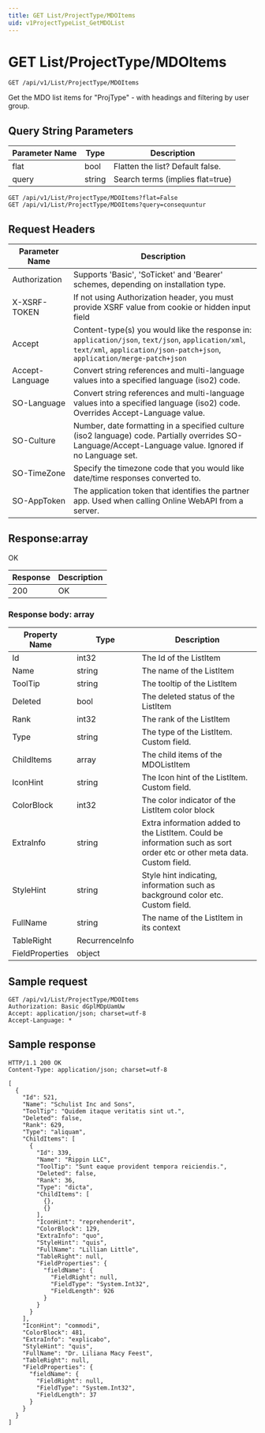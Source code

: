 ```yaml
---
title: GET List/ProjectType/MDOItems
uid: v1ProjectTypeList_GetMDOList
---
```


# GET List/ProjectType/MDOItems

```http
GET /api/v1/List/ProjectType/MDOItems
```

Get the MDO list items for "ProjType" - with headings and filtering by user group.







## Query String Parameters

| Parameter Name | Type |  Description |
|----------------|------|--------------|
| flat | bool |  Flatten the list? Default false. |
| query | string |  Search terms (implies flat=true) |

```http
GET /api/v1/List/ProjectType/MDOItems?flat=False
GET /api/v1/List/ProjectType/MDOItems?query=consequuntur
```


## Request Headers

| Parameter Name | Description |
|----------------|-------------|
| Authorization  | Supports 'Basic', 'SoTicket' and 'Bearer' schemes, depending on installation type. |
| X-XSRF-TOKEN   | If not using Authorization header, you must provide XSRF value from cookie or hidden input field |
| Accept         | Content-type(s) you would like the response in: `application/json`, `text/json`, `application/xml`, `text/xml`, `application/json-patch+json`, `application/merge-patch+json` |
| Accept-Language | Convert string references and multi-language values into a specified language (iso2) code. |
| SO-Language | Convert string references and multi-language values into a specified language (iso2) code. Overrides Accept-Language value. |
| SO-Culture | Number, date formatting in a specified culture (iso2 language) code. Partially overrides SO-Language/Accept-Language value. Ignored if no Language set. |
| SO-TimeZone | Specify the timezone code that you would like date/time responses converted to. |
| SO-AppToken | The application token that identifies the partner app. Used when calling Online WebAPI from a server. |


## Response:array

OK

| Response | Description |
|----------------|-------------|
| 200 | OK |

### Response body: array

| Property Name | Type |  Description |
|----------------|------|--------------|
| Id | int32 | The Id of the ListItem |
| Name | string | The name of the ListItem |
| ToolTip | string | The tooltip of the ListItem |
| Deleted | bool | The deleted status of the ListItem |
| Rank | int32 | The rank of the ListItem |
| Type | string | The type of the ListItem. Custom field. |
| ChildItems | array | The child items of the MDOListItem |
| IconHint | string | The Icon hint of the ListItem. Custom field. |
| ColorBlock | int32 | The color indicator of the ListItem color block |
| ExtraInfo | string | Extra information added to the ListItem. Could be information such as sort order etc or other meta data. Custom field. |
| StyleHint | string | Style hint indicating, information such as background color etc. Custom field. |
| FullName | string | The name of the ListItem in its context |
| TableRight | RecurrenceInfo |  |
| FieldProperties | object |  |

## Sample request

```http!
GET /api/v1/List/ProjectType/MDOItems
Authorization: Basic dGplMDpUamUw
Accept: application/json; charset=utf-8
Accept-Language: *
```

## Sample response

```http_
HTTP/1.1 200 OK
Content-Type: application/json; charset=utf-8

[
  {
    "Id": 521,
    "Name": "Schulist Inc and Sons",
    "ToolTip": "Quidem itaque veritatis sint ut.",
    "Deleted": false,
    "Rank": 629,
    "Type": "aliquam",
    "ChildItems": [
      {
        "Id": 339,
        "Name": "Rippin LLC",
        "ToolTip": "Sunt eaque provident tempora reiciendis.",
        "Deleted": false,
        "Rank": 36,
        "Type": "dicta",
        "ChildItems": [
          {},
          {}
        ],
        "IconHint": "reprehenderit",
        "ColorBlock": 129,
        "ExtraInfo": "quo",
        "StyleHint": "quis",
        "FullName": "Lillian Little",
        "TableRight": null,
        "FieldProperties": {
          "fieldName": {
            "FieldRight": null,
            "FieldType": "System.Int32",
            "FieldLength": 926
          }
        }
      }
    ],
    "IconHint": "commodi",
    "ColorBlock": 481,
    "ExtraInfo": "explicabo",
    "StyleHint": "quis",
    "FullName": "Dr. Liliana Macy Feest",
    "TableRight": null,
    "FieldProperties": {
      "fieldName": {
        "FieldRight": null,
        "FieldType": "System.Int32",
        "FieldLength": 37
      }
    }
  }
]
```